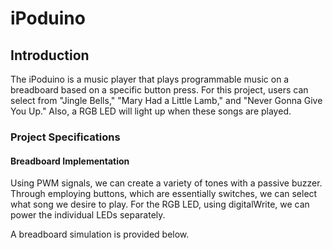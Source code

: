 # iPoduino

## Introduction

The iPoduino is a music player that plays programmable music on a breadboard based on a specific button press. For this project, users can select from "Jingle Bells," "Mary Had a Little Lamb," and "Never Gonna Give You Up." Also, a RGB LED will light up when these songs are played. 

### Project Specifications

#### Breadboard Implementation

Using PWM signals, we can create a variety of tones with a passive buzzer. Through employing buttons, which are essentially switches, we can select what song we desire to play. For the RGB LED, using digitalWrite, we can power the individual LEDs separately.

A breadboard simulation is provided below.

